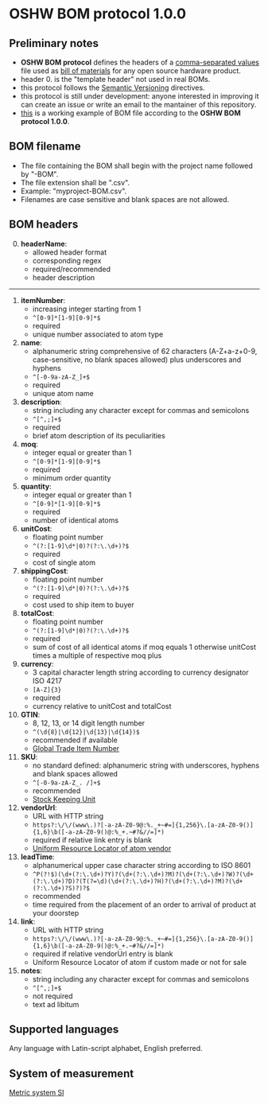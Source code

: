 # OSHW BOM protocol 1.0.0

## Preliminary notes

- **OSHW BOM protocol** defines the headers of a [comma-separated values](https://en.wikipedia.org/wiki/Comma-separated_values) file used as [bill of materials](https://en.wikipedia.org/wiki/Bill_of_materials) for any open source hardware product.
- header 0. is the "template header" not used in real BOMs. 
- this protocol follows the [Semantic Versioning](https://semver.org/) directives.
- this protocol is still under development: anyone interested in improving it can create an issue or write an email to the mantainer of this repository.
- [this]() is a working example of BOM file according to the **OSHW BOM protocol 1.0.0**. 

## BOM filename

- The file containing the BOM shall begin with the project name followed by "-BOM".
- The file extension shall be ".csv".
- Example: "myproject-BOM.csv".
- Filenames are case sensitive and blank spaces are not allowed.

## BOM headers

0. **headerName**:
    - allowed header format
    - corresponding regex
    - required/recommended
    - header description
---
1. **itemNumber**:
    - increasing integer starting from 1
    - `^[0-9]*[1-9][0-9]*$`
    - required
    - unique number associated to atom type
2. **name**:
    - alphanumeric string comprehensive of 62 characters (A-Z+a-z+0-9, case-sensitive, no blank spaces allowed) plus underscores and hyphens
    - `^[-0-9a-zA-Z_]+$`
    - required
    - unique atom name
3. **description**:
    - string including any character except for commas and semicolons
    - `^[^,;]+$`
    - required
    - brief atom description of its peculiarities
4. **moq**:
    - integer equal or greater than 1
    - `^[0-9]*[1-9][0-9]*$`
    - required
    - minimum order quantity
5. **quantity**:
    - integer equal or greater than 1
    - `^[0-9]*[1-9][0-9]*$`
    - required
    - number of identical atoms
6. **unitCost**:
    - floating point number
    - `^(?:[1-9]\d*|0)?(?:\.\d+)?$`
    - required
    - cost of single atom
7. **shippingCost**:
    - floating point number
    - `^(?:[1-9]\d*|0)?(?:\.\d+)?$`
    - required
    - cost used to ship item to buyer
8. **totalCost**:
    - floating point number
    - `^(?:[1-9]\d*|0)?(?:\.\d+)?$`
    - required
    - sum of cost of all identical atoms if moq equals 1 otherwise unitCost times a multiple of respective moq plus 
9. **currency**:
    - 3 capital character length string according to currency designator ISO 4217
    - `[A-Z]{3}`
    - required
    - currency relative to unitCost and totalCost
10. **GTIN**:
    - 8, 12, 13, or 14 digit length number
    - `^(\d{8}|\d{12}|\d{13}|\d{14})$`
    - recommended if available
    - [Global Trade Item Number](https://en.wikipedia.org/wiki/Global_Trade_Item_Number)
11. **SKU**:
    - no standard defined: alphanumeric string with underscores, hyphens and blank spaces allowed
    - `^[-0-9a-zA-Z_. /]+$`
    - recommended
    - [Stock Keeping Unit](https://en.wikipedia.org/wiki/Stock_keeping_unit)
12. **vendorUrl**:
    - URL with HTTP string
    - `https?:\/\/(www\.)?[-a-zA-Z0-9@:%._+~#=]{1,256}\.[a-zA-Z0-9()]{1,6}\b([-a-zA-Z0-9()@:%_+.~#?&//=]*)`
    - required if relative link entry is blank
    - [Uniform Resource Locator of atom vendor](https://en.wikipedia.org/wiki/URL) 
13. **leadTime**:
    - alphanumerical upper case character string according to ISO 8601
    - `^P(?!$)(\d+(?:\.\d+)?Y)?(\d+(?:\.\d+)?M)?(\d+(?:\.\d+)?W)?(\d+(?:\.\d+)?D)?(T(?=\d)(\d+(?:\.\d+)?H)?(\d+(?:\.\d+)?M)?(\d+(?:\.\d+)?S)?)?$`
    - recommended
    - time required from the placement of an order to arrival of product at your doorstep
14. **link**:
    - URL with HTTP string
    - `https?:\/\/(www\.)?[-a-zA-Z0-9@:%._+~#=]{1,256}\.[a-zA-Z0-9()]{1,6}\b([-a-zA-Z0-9()@:%_+.~#?&//=]*)`
    - required if relative vendorUrl entry is blank
    - Uniform Resource Locator of atom if custom made or not for sale 
15. **notes**:
    - string including any character except for commas and semicolons
    - `^[^,;]+$`
    - not required
    - text ad libitum

## Supported languages

Any language with Latin-script alphabet, English preferred.

## System of measurement

[Metric system SI](https://en.wikipedia.org/wiki/International_System_of_Units)